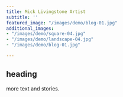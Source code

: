 ```yaml
---
title: Mick Livingstone Artist
subtitle: ''
featured_image: "/images/demo/blog-01.jpg"
additional_images:
- "/images/demo/square-04.jpg"
- "/images/demo/landscape-04.jpg"
- "/images/demo/blog-01.jpg"

---
```

## heading

more text and stories.